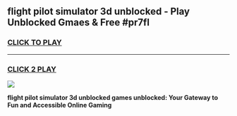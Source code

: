 
## flight pilot simulator 3d unblocked - Play Unblocked Gmaes & Free #pr7fl
<h3>
<a href="https://news.freeplayer.one?title=flight_pilot_simulator_3d_unblocked&ref=24F">CLICK TO PLAY</a></h3>
<hr>

<h3>
<a href="https://news.freeplayer.one?title=flight_pilot_simulator_3d_unblocked&ref=24F">CLICK 2 PLAY</a>
  
</h3>

<a href="https://news.freeplayer.one?title=flight_pilot_simulator_3d_unblocked&ref=24F/"><img src="https://clearcache.store/games.png"></a>


**flight pilot simulator 3d unblocked games unblocked: Your Gateway to Fun and Accessible Online Gaming**
